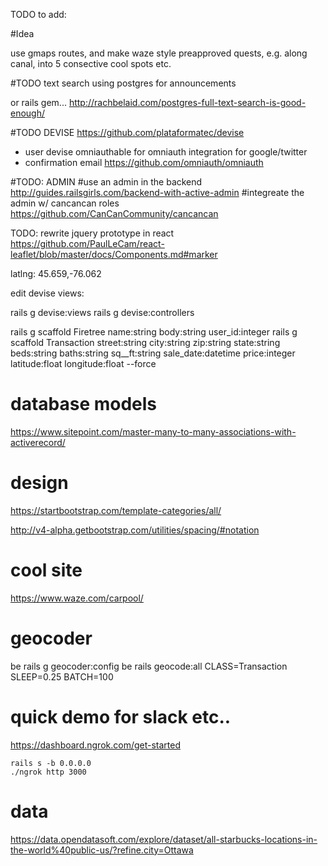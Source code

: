 TODO to add:

#Idea

use gmaps routes, and make waze style 
preapproved quests, 
e.g. along canal, into 
5 consective cool spots
etc.

#TODO 
text search using postgres
for announcements

or rails gem...
http://rachbelaid.com/postgres-full-text-search-is-good-enough/

#TODO DEVISE
https://github.com/plataformatec/devise
- user devise omniauthable for omniauth integration for google/twitter
- confirmation email
https://github.com/omniauth/omniauth

#TODO: ADMIN
#use an admin in the backend
http://guides.railsgirls.com/backend-with-active-admin
#integreate the admin w/ cancancan roles
https://github.com/CanCanCommunity/cancancan

TODO: rewrite jquery prototype in react
https://github.com/PaulLeCam/react-leaflet/blob/master/docs/Components.md#marker

latlng:
45.659,-76.062



edit devise views:

rails g devise:views
rails g devise:controllers

rails g scaffold Firetree name:string body:string user_id:integer
rails g scaffold Transaction street:string city:string zip:string state:string beds:string baths:string sq__ft:string sale_date:datetime price:integer latitude:float longitude:float --force

# database models
https://www.sitepoint.com/master-many-to-many-associations-with-activerecord/

# design
https://startbootstrap.com/template-categories/all/

http://v4-alpha.getbootstrap.com/utilities/spacing/#notation

# cool site
https://www.waze.com/carpool/

# geocoder
be rails g geocoder:config
be rails geocode:all CLASS=Transaction SLEEP=0.25 BATCH=100



# quick demo for slack etc..
https://dashboard.ngrok.com/get-started

```
rails s -b 0.0.0.0
./ngrok http 3000
```


# data
https://data.opendatasoft.com/explore/dataset/all-starbucks-locations-in-the-world%40public-us/?refine.city=Ottawa

